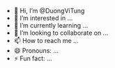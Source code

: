 - 👋 Hi, I’m @DuongViTung
- 👀 I’m interested in ...
- 🌱 I’m currently learning ...
- 💞️ I’m looking to collaborate on ...
- 📫 How to reach me ...
- 😄 Pronouns: ...
- ⚡ Fun fact: ...

<!---
DuongViTung/DuongViTung is a ✨ special ✨ repository because its `README.md` (this file) appears on your GitHub profile.
You can click the Preview link to take a look at your changes.
--->
